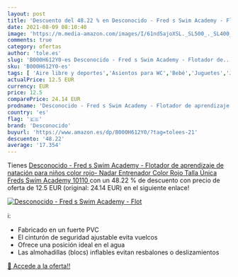 ```yaml
---
layout: post
title: 'Descuento del 48.22 % en Desconocido - Fred s Swim Academy - Flot'
date: 2021-08-09 08:10:40
image: 'https://m.media-amazon.com/images/I/61nd5ajoXSL._SL500_._SL400_.jpg'
comments: true
category: ofertas
author: 'tole.es'
slug: 'B000H612Y0-es Desconocido - Fred s Swim Academy - Flotador de...'
sku: 'B000H612Y0-es'
tags: [ 'Aire libre y deportes','Asientos para WC','Bebé','Juguetes','Juguetes y juegos','Orinales y taburetes','desconocido','flotador', ]
actualPrice: 12.5 EUR
currency: EUR
price: 12.5
comparePrice: 24.14 EUR
prodname: 'Desconocido - Fred s Swim Academy - Flotador de aprendizaje de natación para niños  color rojo- Nadar Entrenador  Color Rojo  Talla Única  Freds Swim Academy 10110 '
country: 'es'
flag: '🇪🇸'
brand: 'Desconocido'
buyurl: 'https://www.amazon.es/dp/B000H612Y0/?tag=tolees-21'
descuento: '48.22'
average: '17.354'
---
```


Tienes [Desconocido - Fred s Swim Academy - Flotador de aprendizaje de natación para niños  color rojo- Nadar Entrenador  Color Rojo  Talla Única  Freds Swim Academy 10110 ](https://www.amazon.es/dp/B000H612Y0/?tag=tolees-21) con un 48.22 % de descuento con precio de oferta de 12.5 EUR (original: 24.14 EUR) en el siguiente enlace!

[![Desconocido - Fred s Swim Academy - Flot](https://m.media-amazon.com/images/I/61nd5ajoXSL._SL500_._SL400_.jpg)](https://www.amazon.es/dp/B000H612Y0/?tag=tolees-21)

ℹ️:

- Fabricado en un fuerte PVC
- El cinturón de seguridad ajustable evita vuelcos
- Ofrece una posición ideal en el agua
- Las almohadillas (blocs) inflables evitan resbalones o deslizamientos

[🛒 Accede a la oferta!!](https://www.amazon.es/dp/B000H612Y0/?tag=tolees-21)
